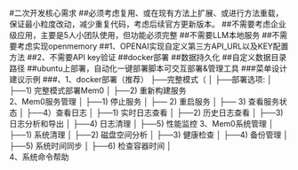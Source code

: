 #二次开发核心需求
    ##必须考虑复用、或在现有方法上扩展、或进行方法重载，保证最小粒度改动，减少重复代码，考虑后续官方更新版本。
    ##不需要考虑企业级应用，主要是5人小团队使用，但功能必须完整
    ##不需要LLM本地服务
    ##不需要考虑实现openmemory
    ##1、OPENAI实现自定义第三方API_URL以及KEY配置方法
    ##2、不需要API key验证
##docker部署
##数据持久化
##自定义数据目录路径
##ubuntu上部署，自动化一键部署脚本可交互部署&管理工具
    ###菜单设计建议示例
    ###、1、docker部署（推荐）
        ├──完整模式（
        │	├──部署选项:
        │		├──1) 完整模式部署Mem0
        │       ├──2) 重新构建服务	
        2、Mem0服务管理
        │	├──1) 停止服务
        │	├── 2) 重启服务
        │	├── 3) 查看服务状态
        │	├──4）查看日志
        │		├──1) 实时日志查看
        │		├──2) 历史日志查看
        │		├──3) 日志分析和导出
        │		├──4) 日志清理
        │	├──5) 性能监控
        3、Mem0系统管理
        │	├──1) 系统清理
        │	├──2) 磁盘空间分析
        │	├──3) 健康检查
        │	├──4) 备份管理
        │	├──5) 系统时间同步
        │	├──6) 检查容器时间
        │   
        4、系统命令帮助